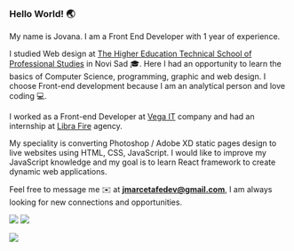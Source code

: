 ### Hello World! 🌏

My name is Jovana. I am a Front End Developer with 1 year of experience.

I studied Web design at [The Higher Education Technical School of Professional Studies](http://vtsns.edu.rs/about-the-school/) in Novi Sad 🎓. Here I had an opportunity to learn the basics of Computer Science, programming, graphic and web design. I choose Front-end development because I am an analytical person and love coding 💻.

I worked as a Front-end Developer at [Vega IT](https://www.vegait.rs/) company and had an internship at [Libra Fire](https://www.librafire.com/) agency.

My speciality is converting Photoshop / Adobe XD static pages design to live websites using HTML, CSS, JavaScript. I would like to improve my JavaScript knowledge and my goal is to learn React framework to create dynamic web applications.

Feel free to message me ✉️ at <strong>jmarcetafedev@gmail.com</strong>, I am always looking for new connections and opportunities.

[<img src="https://img.shields.io/badge/linkedin-%230077B5.svg?&style=for-the-badge&logo=linkedin&logoColor=white" />](https://www.linkedin.com/in/jovanamarceta)
[<img src="https://img.shields.io/badge/portfolio-%230077B5.svg?&style=for-the-badge&color=green" />](https://jovana-marceta.github.io/app/index.html)


![](https://komarev.com/ghpvc/?username=jovana-marceta&color=brightgreen)
